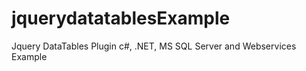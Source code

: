 jquerydatatablesExample
=======================

Jquery DataTables Plugin c#, .NET, MS SQL Server and Webservices Example
